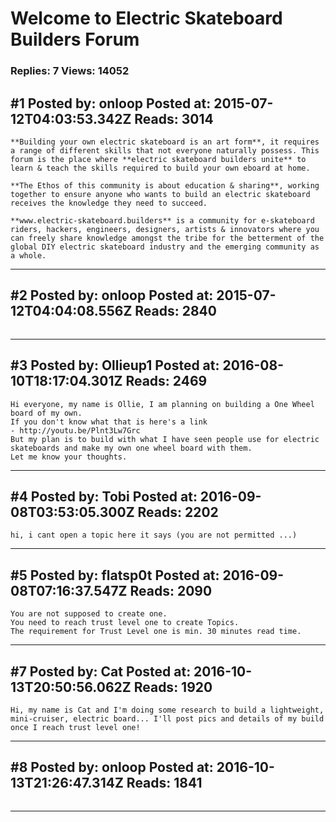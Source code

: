 # Welcome to Electric Skateboard Builders Forum

### Replies: 7 Views: 14052

## \#1 Posted by: onloop Posted at: 2015-07-12T04:03:53.342Z Reads: 3014

```
**Building your own electric skateboard is an art form**, it requires a range of different skills that not everyone naturally possess. This forum is the place where **electric skateboard builders unite** to learn & teach the skills required to build your own eboard at home. 

**The Ethos of this community is about education & sharing**, working together to ensure anyone who wants to build an electric skateboard receives the knowledge they need to succeed. 

**www.electric-skateboard.builders** is a community for e-skateboard riders, hackers, engineers, designers, artists & innovators where you can freely share knowledge amongst the tribe for the betterment of the global DIY electric skateboard industry and the emerging community as a whole.
```

---
## \#2 Posted by: onloop Posted at: 2015-07-12T04:04:08.556Z Reads: 2840

```

```

---
## \#3 Posted by: Ollieup1 Posted at: 2016-08-10T18:17:04.301Z Reads: 2469

```
Hi everyone, my name is Ollie, I am planning on building a One Wheel board of my own. 
If you don't know what that is here's a link 
- http://youtu.be/Plnt3Lw7Grc 
But my plan is to build with what I have seen people use for electric skateboards and make my own one wheel board with them. 
Let me know your thoughts.
```

---
## \#4 Posted by: Tobi Posted at: 2016-09-08T03:53:05.300Z Reads: 2202

```
hi, i cant open a topic here it says (you are not permitted ...)
```

---
## \#5 Posted by: flatsp0t Posted at: 2016-09-08T07:16:37.547Z Reads: 2090

```
You are not supposed to create one.
You need to reach trust level one to create Topics.
The requirement for Trust Level one is min. 30 minutes read time.
```

---
## \#7 Posted by: Cat Posted at: 2016-10-13T20:50:56.062Z Reads: 1920

```
Hi, my name is Cat and I'm doing some research to build a lightweight, mini-cruiser, electric board... I'll post pics and details of my build once I reach trust level one!
```

---
## \#8 Posted by: onloop Posted at: 2016-10-13T21:26:47.314Z Reads: 1841

```

```

---
